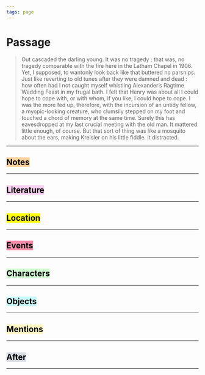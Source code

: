 ```yaml
---
tags: page
---
```


# Passage
> Out cascaded the darling young. It was no tragedy ; that was, no tragedy comparable with the fire here in the Latham Chapel in 1906. Yet, I supposed, to wantonly look back like that buttered no parsnips. Just like reverting to old tunes after they were damned and dead : how often had I not caught myself whistling Alexander’s Ragtime Wedding Feast in my frugal bath. I felt that Henry was about all I could hope to cope with, or with whom, if you like, I could hope to cope. I was the more fed up, therefore, with the incursion of an untidy fellow, a myopic-looking creature, who clumsily stepped on my foot and touched a chord of memory at the same time. Surely this has eavesdropped at my last crucial meeting with the old man. It mattered little enough, of course. But that sort of thing was like a mosquito about the ears, making Kreisler on his little fiddle. It distracted.

---
## <mark style="background: #FFB86CA6;">Notes</mark>
---

## <mark style="background: #FFB8EBA6;">Literature</mark>
---

## <mark class="hltr-purple">Location</mark>
---

## <mark style="background: #FF5582A6;">Events</mark>
---

## <mark style="background: #BBFABBA6;">Characters</mark>
---

## <mark style="background: #ABF7F7A6;">Objects</mark>
---

## <mark style="background: #FFF3A3A6;">Mentions</mark>
---

## <mark style="background: #CACFD9A6;">After</mark>
---